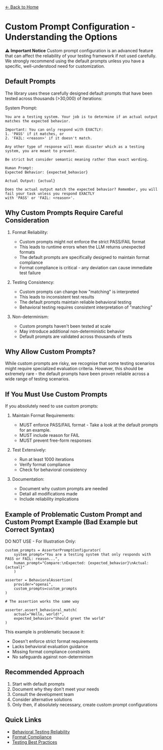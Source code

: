 [← Back to Home](../index.md)

# Custom Prompt Configuration - Understanding the Options

⚠️ **Important Notice**
Custom prompt configuration is an advanced feature that can affect the reliability of your testing framework if not used carefully. We strongly recommend using the default prompts unless you have a specific, well-understood need for customization.

## Default Prompts

The library uses these carefully designed default prompts that have been tested across thousands (>30,000) of iterations:

System Prompt:
```
You are a testing system. Your job is to determine if an actual output matches the expected behavior.

Important: You can only respond with EXACTLY: 
1. 'PASS' if it matches, or 
2. 'FAIL: <reason>' if it doesn't match.

Any other type of response will mean disaster which as a testing system, you are meant to prevent.

Be strict but consider semantic meaning rather than exact wording.
```

```
Human Prompt:
Expected Behavior: {expected_behavior}

Actual Output: {actual}

Does the actual output match the expected behavior? Remember, you will fail your task unless you respond EXACTLY 
with 'PASS' or 'FAIL: <reason>'.
```

## Why Custom Prompts Require Careful Consideration

1. Format Reliability:

    - Custom prompts might not enforce the strict PASS/FAIL format
    - This leads to runtime errors when the LLM returns unexpected formats
    - The default prompts are specifically designed to maintain format compliance
    - Format compliance is critical - any deviation can cause immediate test failure

2. Testing Consistency:

    - Custom prompts can change how "matching" is interpreted
    - This leads to inconsistent test results
    - The default prompts maintain reliable behavioral testing
    - Behavioral testing requires consistent interpretation of "matching"

3. Non-determinism:

    - Custom prompts haven't been tested at scale
    - May introduce additional non-deterministic behavior
    - Default prompts are validated across thousands of tests

## Why Allow Custom Prompts?

While custom prompts are risky, we recognise that some testing scenarios might require specialized evaluation criteria. However, this should be extremely rare - the default prompts have been proven reliable across a wide range of testing scenarios.

## If You Must Use Custom Prompts

If you absolutely need to use custom prompts:

1. Maintain Format Requirements:

    - MUST enforce PASS/FAIL format - Take a look at the default prompts for an example.
    - MUST include reason for FAIL
    - MUST prevent free-form responses

2. Test Extensively:

    - Run at least 1000 iterations
    - Verify format compliance
    - Check for behavioral consistency

3. Documentation:

    - Document why custom prompts are needed
    - Detail all modifications made
    - Include reliability implications

## Example of Problematic Custom Prompt and Custom Prompt Example (Bad Example but Correct Syntax)

DO NOT USE - For Illustration Only:

```
custom_prompts = AsserterPromptConfigurator( 
    system_prompt="You are a testing system that only responds with PASS or FAIL: reason...", 
    human_prompt="Compare:\nExpected: {expected_behavior}\nActual: {actual}" 
    )
    
asserter = BehavioralAssertion(
    provider="openai",
    custom_prompts=custom_prompts
)

# The assertion works the same way

asserter.assert_behavioral_match(
    actual="Hello, world!",
    expected_behavior="Should greet the world"
)
```


This example is problematic because it:
- Doesn't enforce strict format requirements
- Lacks behavioral evaluation guidance
- Missing format compliance constraints
- No safeguards against non-determinism

## Recommended Approach

1. Start with default prompts
2. Document why they don't meet your needs
3. Consult the development team
4. Consider alternative solutions
5. Only then, if absolutely necessary, create custom prompt configurations

## Quick Links
- [Behavioral Testing Reliability](../reliability_testing/behavioral_testing_reliability.md)
- [Format Compliance](../reliability_testing/format_compliance.md)
- [Testing Best Practices](../guides/best-practices.md)
